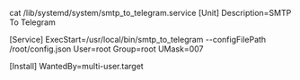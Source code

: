 cat /lib/systemd/system/smtp_to_telegram.service 
[Unit]
Description=SMTP To Telegram

[Service]
ExecStart=/usr/local/bin/smtp_to_telegram --configFilePath /root/config.json
User=root
Group=root
UMask=007

[Install]
WantedBy=multi-user.target
